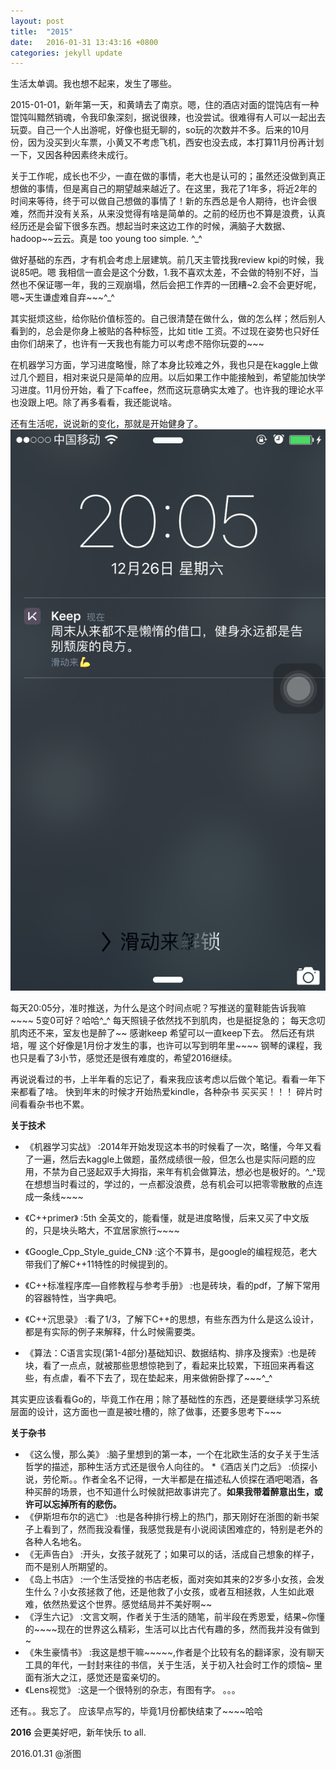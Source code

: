 ```yaml
---
layout: post
title:  "2015"
date:   2016-01-31 13:43:16 +0800
categories: jekyll update
---
```


生活太单调。我也想不起来，发生了哪些。

2015-01-01，新年第一天，和黄靖去了南京。嗯，住的酒店对面的馄饨店有一种馄饨叫黯然销魂，令我印象深刻，据说很辣，也没尝试。很难得有人可以一起出去玩耍。自己一个人出游呢，好像也挺无聊的，so玩的次数并不多。后来的10月份，因为没买到火车票，小黄又不考虑飞机，西安也没去成，本打算11月份再计划一下，又因各种因素终未成行。

关于工作呢，成长也不少，一直在做的事情，老大也是认可的；虽然还没做到真正想做的事情，但是离自己的期望越来越近了。在这里，我花了1年多，将近2年的时间来等待，终于可以做自己想做的事情了！新的东西总是令人期待，也许会很难，然而并没有关系，从来没觉得有啥是简单的。之前的经历也不算是浪费，认真经历还是会留下很多东西。想起当时来这边工作的时候，满脑子大数据、hadoop~~云云。真是 too young too simple. ^_^

做好基础的东西，才有机会考虑上层建筑。前几天主管找我review kpi的时候，我说85吧。嗯 我相信一直会是这个分数，1.我不喜欢太差，不会做的特别不好，当然也不保证哪一年，我的三观崩塌，然后会把工作弄的一团糟~2.会不会更好呢，嗯~天生谦虚难自弃~~~^_^

其实挺烦这些，给你贴价值标签的。自己很清楚在做什么，做的怎么样；然后别人看到的，总会是你身上被贴的各种标签，比如 title 工资。不过现在姿势也只好任由你们胡来了，也许有一天我也有能力可以考虑不陪你玩耍的~~~

在机器学习方面，学习进度略慢，除了本身比较难之外，我也只是在kaggle上做过几个题目，相对来说只是简单的应用。以后如果工作中能接触到，希望能加快学习进度。11月份开始，看了下caffee，然而这玩意确实太难了。也许我的理论水平也没跟上吧。除了再多看看，我还能说啥。

还有生活呢，说说新的变化，那就是开始健身了。
![keep](../img/article/2015-keep.png)

每天20:05分，准时推送，为什么是这个时间点呢？写推送的童鞋能告诉我嘛~~~~ 5变0可好？哈哈^_^
每天照镜子依然找不到肌肉，也是挺捉急的；
每天念叨肌肉还不来，室友也是醉了~~
感谢keep 希望可以一直keep下去。
然后还有烘培，喔 这个好像是1月份才发生的事，也许可以写到明年里~~~~
钢琴的课程，我也只是看了3小节，感觉还是很有难度的，希望2016继续。

再说说看过的书，上半年看的忘记了，看来我应该考虑以后做个笔记。看看一年下来都看了啥。
快到年末的时候才开始热爱kindle，各种杂书 买买买！！！
碎片时间看看杂书也不累。

**关于技术**

 * 《机器学习实战》 :2014年开始发现这本书的时候看了一次，略懂，今年又看了一遍，然后去kaggle上做题，虽然成绩很一般，但怎么也是实际问题的应用，不禁为自己竖起双手大拇指，来年有机会做算法，想必也是极好的。^_^现在想想当时看过的，学过的，一点都没浪费，总有机会可以把零零散散的点连成一条线~~~~

* 《C++primer》 :5th 全英文的，能看懂，就是进度略慢，后来又买了中文版的，只是块头略大，不宜居家旅行~~~~
* 《Google_Cpp_Style_guide_CN》 :这个不算书，是google的编程规范，老大带我们了解C++11特性的时候提到的。
* 《C++标准程序库—自修教程与参考手册》 :也是砖块，看的pdf，了解下常用的容器特性，当字典吧。
* 《C++沉思录》 :看了1/3，了解下C++的思想，有些东西为什么是这么设计，都是有实际的例子来解释，什么时候需要类。
* 《算法：C语言实现(第1-4部分)基础知识、数据结构、排序及搜索》:也是砖块，看了一点点，就被那些思想惊艳到了，看起来比较累，下班回来再看这些，有点虐，看不下去了，现在垫起来，用来做俯卧撑了~~~^_^

其实更应该看看Go的，毕竟工作在用；除了基础性的东西，还是要继续学习系统层面的设计，这方面也一直是被吐槽的，除了做事，还要多思考下~~~

**关于杂书**

* 《这么慢，那么美》 :脑子里想到的第一本，一个在北欧生活的女子关于生活哲学的描述，那种生活方式还是很令人向往的。
*《酒店关门之后》 :侦探小说，劳伦斯。。作者全名不记得，一大半都是在描述私人侦探在酒吧喝酒，各种买醉的场景，也不知道什么时候就把故事讲完了。**如果我带着醉意出生，或许可以忘掉所有的悲伤。**
* 《伊斯坦布尔的逃亡》 :也是各种排行榜上的热门，那天刚好在浙图的新书架子上看到了，然而我没看懂，我感觉我是有小说阅读困难症的，特别是老外的 各种人名地名。
* 《无声告白》 :开头，女孩子就死了；如果可以的话，活成自己想象的样子，而不是别人所期望的。
* 《岛上书店》 :一个生活受挫的书店老板，面对突如其来的2岁多小女孩，会发生什么？小女孩拯救了他，还是他救了小女孩，或者互相拯救，人生如此艰难，依然热爱这个世界。感觉结局并不美好啊~~
* 《浮生六记》 :文言文啊，作者关于生活的随笔，前半段在秀恩爱，结果~你懂的~~~~现在的世界这么精彩，生活可以比古代有趣的多，然而我并没有做到~
* 《朱生豪情书》 :我这是想干嘛~~~~~,作者是个比较有名的翻译家，没有聊天工具的年代，一封封来往的书信，关于生活，关于初入社会时工作的烦恼~ 里面有浙大之江，感觉还是蛮亲切的。
* 《Lens视觉》 :这是一个很特别的杂志，有图有字。
。。。

还有。。我忘了。
应该早点写的，毕竟1月份都快结束了~~~~哈哈

**2016** 会更美好吧，新年快乐 to  all.


2016.01.31 @浙图